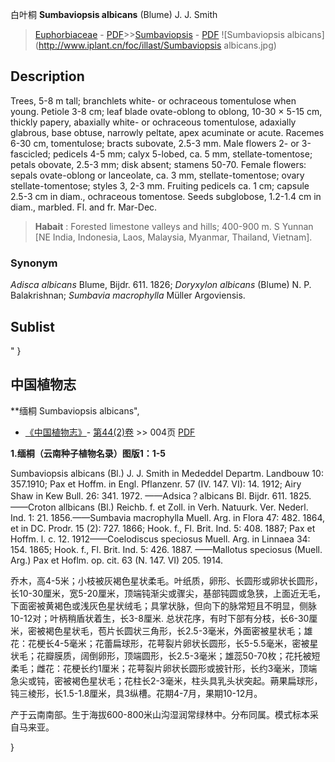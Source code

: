 白叶桐  **Sumbaviopsis albicans** (Blume) J. J. Smith

> [Euphorbiaceae](http://www.iplant.cn/info/Euphorbiaceae?t=foc) - [PDF](http://www.iplant.cn/foc/pdf/Euphorbiaceae.pdf)>>[Sumbaviopsis](http://www.iplant.cn/info/Sumbaviopsis?t=foc) - [PDF](http://www.iplant.cn/foc/pdf/Sumbaviopsis.pdf)
![Sumbaviopsis albicans](http://www.iplant.cn/foc/illast/Sumbaviopsis albicans.jpg)

## Description

Trees, 5-8 m tall; branchlets white- or ochraceous tomentulose when young. Petiole 3-8 cm; leaf blade ovate-oblong to oblong, 10-30 × 5-15 cm, thickly papery, abaxially white- or ochraceous tomentulose, adaxially glabrous, base obtuse, narrowly peltate, apex acuminate or acute. Racemes 6-30 cm, tomentulose; bracts subovate, 2.5-3 mm. Male flowers 2- or 3-fascicled; pedicels 4-5 mm; calyx 5-lobed, ca. 5 mm, stellate-tomentose; petals obovate, 2.5-3 mm; disk absent; stamens 50-70. Female flowers: sepals ovate-oblong or lanceolate, ca. 3 mm, stellate-tomentose; ovary stellate-tomentose; styles 3, 2-3 mm. Fruiting pedicels ca. 1 cm; capsule 2.5-3 cm in diam., ochraceous tomentose. Seeds subglobose, 1.2-1.4 cm in diam., marbled. Fl. and fr. Mar-Dec.

> **Habait** : 
> Forested limestone valleys and hills; 400-900 m. S Yunnan [NE India, Indonesia, Laos, Malaysia, Myanmar, Thailand, Vietnam].

### Synonym
*Adisca albicans* Blume, Bijdr. 611. 1826; *Doryxylon albicans* (Blume) N. P. Balakrishnan; *Sumbavia macrophylla* Müller Argoviensis.

## Sublist
"
}
## 中国植物志

**缅桐 Sumbaviopsis albicans",

* [《中国植物志》](http://www.iplant.cn/frps)- [第44(2)卷](http://www.iplant.cn/frps/vol/44(2)) >> 004页 [PDF](http://www.iplant.cn/frps/pdf/44(2)/004.PDF)

**1.缅桐（云南种子植物名录）图版1：1-5**

Sumbaviopsis albicans (Bl.) J. J. Smith in Mededdel Departm. Landbouw 10: 357.1910; Pax et Hoffm. in Engl. Pflanzenr. 57 (IV. 147. VI): 14. 1912; Airy Shaw in Kew Bull. 26: 341. 1972. ——Adsica？albicans Bl. Bijdr. 611. 1825. ——Croton allbicans (Bl.) Reichb. f. et Zoll. in Verh. Natuurk. Ver. Nederl. Ind. 1: 21. 1856.——Sumbavia macrophylla Muell. Arg. in Flora 47: 482. 1864, et in DC. Prodr. 15 (2): 727. 1866; Hook. f., Fl. Brit. Ind. 5: 408. 1887; Pax et Hoffm. l. c. 12. 1912——Coelodiscus speciosus Muell. Arg. in Linnaea 34: 154. 1865; Hook. f., Fl. Brit. Ind. 5: 426. 1887. ——Mallotus speciosus (Muell. Arg.) Pax et Hoflm. op. cit. 63 (N. 147. VI) 205. 1914.

乔木，高4-5米；小枝被灰褐色星状柔毛。叶纸质，卵形、长圆形或卵状长圆形，长10-30厘米，宽5-20厘米，顶端钝渐尖或骤尖，基部钝圆或急狭，上面近无毛，下面密被黄褐色或浅灰色星状绒毛；具掌状脉，但向下的脉常短且不明显，侧脉10-12对；叶柄稍盾状着生，长3-8厘米. 总状花序，有时下部有分枝，长6-30厘米，密被褐色星状毛，苞片长圆状三角形，长2.5-3毫米，外面密被星状毛；雄花：花梗长4-5毫米；花蕾扁球形，花萼裂片卵状长圆形，长5-5.5毫米，密被星状毛；花瓣膜质，阔倒卵形，顶端圆形，长2.5-3毫米；雄蕊50-70枚；花托被短柔毛；雌花：花梗长约1厘米；花萼裂片卵状长圆形或披针形，长约3毫米，顶端急尖或钝，密被褐色星状毛；花柱长2-3毫米，柱头具乳头状突起。蒴果扁球形，钝三棱形，长1.5-1.8厘米，具3纵槽。花期4-7月，果期10-12月。

产于云南南部。生于海拔600-800米山沟湿润常绿林中。分布同属。模式标本采自马来亚。

}
